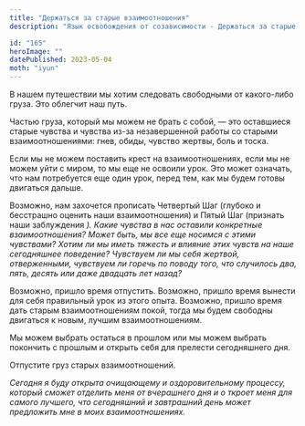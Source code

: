 ```yaml
---
title: "Держаться за старые взаимоотношения"
description: "Язык освобождения от созависимости - Держаться за старые взаимоотношения"

id: "165"
heroImage: ""
datePublished: 2023-05-04
moth: "iyun"
---
```


В нашем путешествии мы хотим следовать свободными от какого-либо груза. Это
облегчит наш путь.

Частью груза, который мы можем не брать с собой, — это оставшиеся старые
чувства и чувства из-за незавершенной работы со старыми взаимоотношениями:
гнев, обиды, чувство жертвы, боль и тоска.

Если мы не можем поставить крест на взаимоотношениях, если мы не можем уйти с
миром, то мы еще не освоили урок. Это может означать, что нам потребуется еще
один урок, перед тем, как мы будем готовы двигаться дальше.

Возможно, нам захочется прописать Четвертый Шаг (глубоко и бесстрашно оценить
наши взаимоотношения) и Пятый Шаг (признать наши заблуждения _). Какие чувства
в нас оставили конкретные взаимоотношения? Может быть, мы все_ _еще носимся с
этими чувствами? Хотим ли мы иметь тяжесть и влияние этих чувств на наше
сегодняшнее поведение?_ _Чувствуем ли мы себя жертвой, отверженными, чувствуем
ли горечь по поводу того, что случилось два, пять, десять или_ _даже двадцать
лет назад?_

Возможно, пришло время отпустить. Возможно, пришло время вынести для себя
правильный урок из этого опыта. Возможно, пришло время дать старым
взаимоотношениям покой, тогда мы будем свободны двигаться к новым, лучшим
взаимоотношениям.

Мы можем выбрать остаться в прошлом или мы можем выбрать покончить с прошлым и
открыть себя для прелести сегодняшнего дня.

Отпустите груз старых взаимоотношений.

_Сегодня_ _я_ _буду_ _открыта_ _очищающему_ _и_ _оздоровительному_ _процессу,_
_который_ _сможет_ _отделить_ _меня_ _от_ _вчерашнего_ _дня_ _и_ _о_ _ткроет_
_меня_ _для_ _самого_ _лучшего,_ _что_ _сегодняшний_ _и_ _завтрашний_ _день_
_может_ _предложить_ _мне_ _в_ _моих_ _взаимоотношениях._
